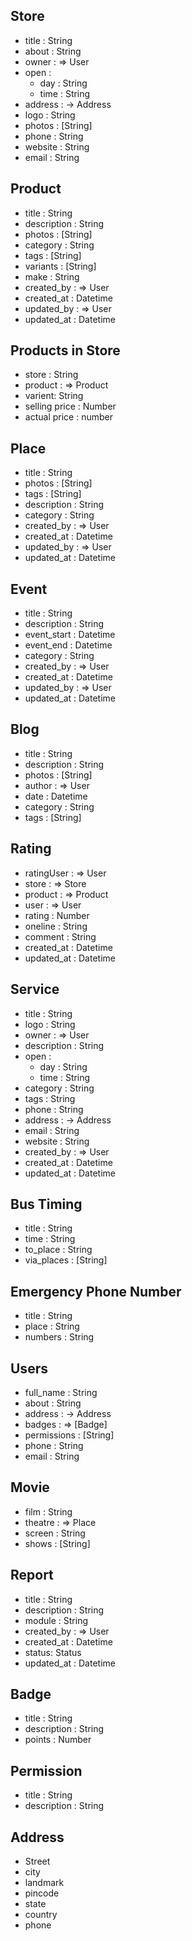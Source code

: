 ## Store
 * title : String
 * about : String
 * owner : => User
 * open : 
 	* day : String
 	* time : String
 * address : -> Address
 * logo : String
 * photos : [String]
 * phone : String
 * website : String
 * email : String

## Product
 * title : String
 * description : String
 * photos : [String]
 * category : String
 * tags : [String]
 * variants : [String]
 * make : String
 * created_by : => User
 * created_at : Datetime
 * updated_by : => User
 * updated_at : Datetime

## Products in Store
 * store : String
 * product : => Product
 * varient: String
 * selling price : Number
 * actual price : number

## Place
 * title : String
 * photos : [String]
 * tags : [String]
 * description : String
 * category : String
 * created_by : => User
 * created_at : Datetime
 * updated_by : => User
 * updated_at : Datetime

## Event
 * title : String
 * description : String
 * event_start : Datetime
 * event_end : Datetime
 * category : String
 * created_by : => User
 * created_at : Datetime
 * updated_by : => User
 * updated_at : Datetime

## Blog
 * title : String
 * description : String
 * photos : [String]
 * author : => User
 * date : Datetime
 * category : String
 * tags : [String]

## Rating
 * ratingUser : => User
 * store : => Store
 * product : => Product
 * user : => User
 * rating : Number
 * oneline : String
 * comment : String
 * created_at : Datetime
 * updated_at : Datetime

## Service
 * title : String
 * logo : String
 * owner : => User 
 * description : String
 * open : 
 	* day : String
 	* time : String
 * category : String
 * tags : String
 * phone : String
 * address : -> Address
 * email : String
 * website : String
 * created_by : => User
 * created_at : Datetime
 * updated_at : Datetime

## Bus Timing
 * title : String
 * time : String
 * to_place : String
 * via_places : [String]

## Emergency Phone Number
 * title : String
 * place : String
 * numbers : String

## Users
 * full_name : String
 * about : String
 * address : -> Address
 * badges : => [Badge]
 * permissions : [String]
 * phone : String
 * email : String

## Movie
 * film : String
 * theatre : => Place
 * screen : String
 * shows : [String]

## Report
 * title : String
 * description : String 
 * module : String
 * created_by : => User
 * created_at : Datetime
 * status: Status
 * updated_at : Datetime

## Badge
 * title : String
 * description : String
 * points : Number

## Permission
 * title : String 
 * description : String 

## Address
 * Street
 * city
 * landmark
 * pincode
 * state
 * country
 * phone